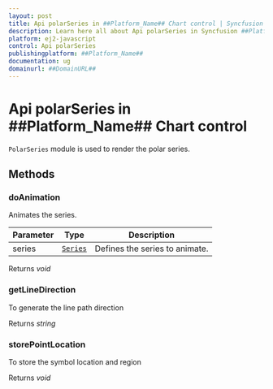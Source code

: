 ```yaml
---
layout: post
title: Api polarSeries in ##Platform_Name## Chart control | Syncfusion
description: Learn here all about Api polarSeries in Syncfusion ##Platform_Name## Chart control of Syncfusion Essential JS 2 and more.
platform: ej2-javascript
control: Api polarSeries 
publishingplatform: ##Platform_Name##
documentation: ug
domainurl: ##DomainURL##
---
```


# Api polarSeries in ##Platform_Name## Chart control

`PolarSeries` module is used to render the polar series.

## Methods

### doAnimation

Animates the series.

| Parameter | Type | Description |
|------|------|-------------|
| series |  [`Series`](./api-series.html) | Defines the series to animate. |

Returns *void*

### getLineDirection

To generate the line path direction

Returns *string*

### storePointLocation

To store the symbol location and region

Returns *void*
